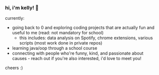 ### hi, i'm kelly! 👋
currently:
- going back to 0 and exploring coding projects that are actually fun and useful to me (read: not mandatory for school)
    - this includes: data analysis on Spotify, chrome extensions, various scripts (most work done in private repos)
- learning java/oop through a school course
- connecting with people who're funny, kind, and passionate about causes - reach out if you're also interested, i'd love to meet you!

cheers :)
